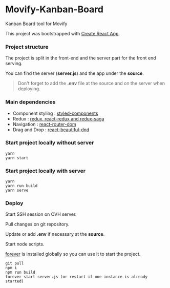 # Movify-Kanban-Board
Kanban Board tool for Movify

This project was bootstrapped with [Create React App](https://github.com/facebook/create-react-app).

### Project structure

The project is split in the front-end and the server part for the front end serving.

You can find the server (**server.js**) and the app under the **source**.

> Don't forget to add the **.env** file at the source and on the server when deploying.

### Main dependencies

- Component styling : [styled-components](https://www.styled-components.com/)
- Redux : [redux, react-redux and redux-saga](https://github.com/reduxjs/react-redux)
- Navigation : [react-router-dom](https://reacttraining.com/react-router/web/guides/quick-start)
- Drag and Drop : [react-beautiful-dnd](https://github.com/atlassian/react-beautiful-dnd)

### Start project locally without server

```
yarn
yarn start
```

### Start project locally with server

```
yarn
yarn run build
yarn serve
```

### Deploy

Start SSH session on OVH server.

Pull changes on git repository.

Update or add **.env** if necessary at the **source**.

Start node scripts. 

[forever](https://www.npmjs.com/package/forever) is installed globally so you can use it to start the project.

```
git pull
npm i
npm run build
forever start server.js (or restart if one instance is already started)
```
